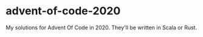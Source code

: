 # advent-of-code-2020

My solutions for Advent Of Code in 2020. They'll be written in Scala or Rust.

